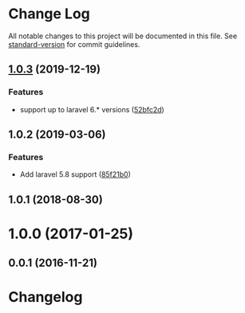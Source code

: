 # Change Log

All notable changes to this project will be documented in this file. See [standard-version](https://github.com/conventional-changelog/standard-version) for commit guidelines.

<a name="1.0.3"></a>
## [1.0.3](https://github.com/tequilarapido/restrict-access/compare/v1.0.2...v1.0.3) (2019-12-19)


### Features

* support up to laravel 6.* versions ([52bfc2d](https://github.com/tequilarapido/restrict-access/commit/52bfc2d))



<a name="1.0.2"></a>
## 1.0.2 (2019-03-06)


### Features

* Add laravel 5.8 support ([85f21b0](https://github.com/tequilarapido/restrict-access/commit/85f21b0))



<a name="1.0.1"></a>
## 1.0.1 (2018-08-30)



<a name="1.0.0"></a>
# 1.0.0 (2017-01-25)



<a name="0.0.1"></a>
## 0.0.1 (2016-11-21)



# Changelog
